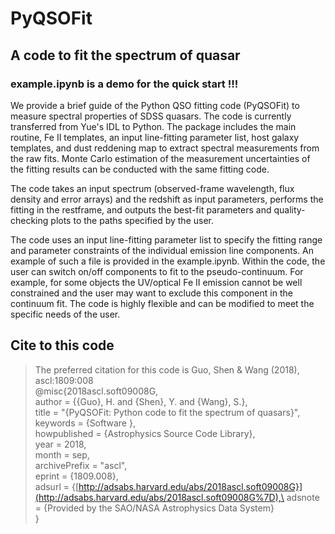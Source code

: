 # PyQSOFit
## A code to fit the spectrum of quasar  
### example.ipynb is a demo for the quick start !!!

We provide a brief guide of the Python QSO fitting code (PyQSOFit) to measure spectral properties of SDSS quasars. The code is currently transferred from Yue's IDL to Python. The package includes the main routine, Fe II templates, an input line-fitting parameter list, host galaxy templates, and dust reddening map to extract spectral measurements from the raw fits. Monte Carlo estimation of the measurement uncertainties of the fitting results can be conducted with the same fitting code. 

The code takes an input spectrum (observed-frame wavelength, flux density and error arrays) and the redshift as input parameters, performs the fitting in the restframe, and outputs the best-fit parameters and quality-checking plots to the paths specified by the user. 

The code uses an input line-fitting parameter list to specify the fitting range and parameter constraints of the individual emission line components. An example of such a file is provided in the example.ipynb. Within the code, the user can switch on/off components to fit to the pseudo-continuum. For example, for some objects the UV/optical Fe II emission cannot be well constrained and the user may want to exclude this component in the continuum fit. The code is highly flexible and can be modified to meet the specific needs of the user.

## Cite to this code

> The preferred citation for this code is Guo, Shen & Wang (2018), ascl:1809:008\
> @misc{2018ascl.soft09008G,\
> author = {{Guo}, H. and {Shen}, Y. and {Wang}, S.},\
> title = "{PyQSOFit: Python code to fit the spectrum of quasars}",\
> keywords = {Software },\
> howpublished = {Astrophysics Source Code Library},\
> year = 2018,\
> month = sep,\
> archivePrefix = "ascl",\
> eprint = {1809.008},\
> adsurl = {[http://adsabs.harvard.edu/abs/2018ascl.soft09008G}](http://adsabs.harvard.edu/abs/2018ascl.soft09008G%7D),\
> adsnote = {Provided by the SAO/NASA Astrophysics Data System}\
> }
